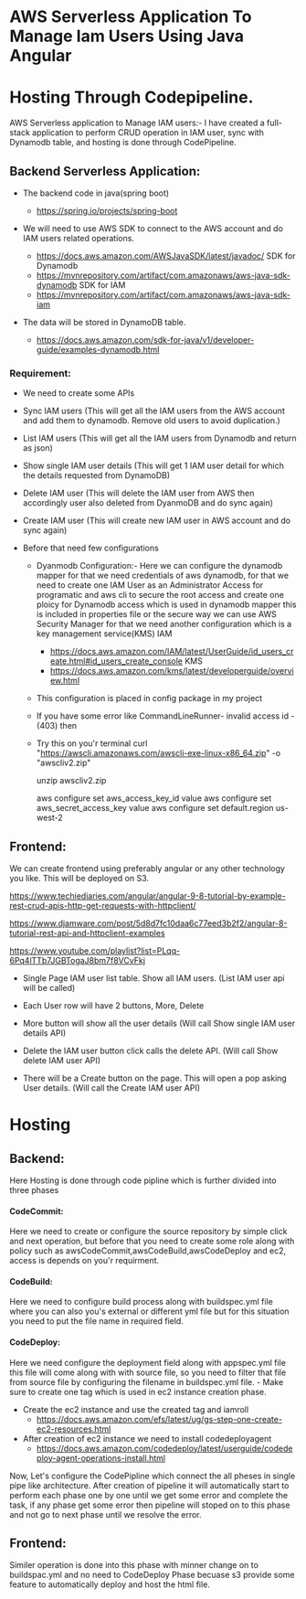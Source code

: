 # AWS Serverless Application To Manage Iam Users Using Java Angular
# Hosting Through Codepipeline. 

AWS Serverless application to Manage IAM users:- I have created a full-stack application to perform CRUD operation in IAM user, sync with Dynamodb table, and hosting is done through CodePipeline. 

<h2>Backend Serverless Application:</h2>

 - The backend code in java(spring boot)
   - https://spring.io/projects/spring-boot

- We will need to use AWS SDK to connect to the AWS account and do IAM users related operations. 
  - https://docs.aws.amazon.com/AWSJavaSDK/latest/javadoc/
  SDK for Dynamodb
  - https://mvnrepository.com/artifact/com.amazonaws/aws-java-sdk-dynamodb
  SDK for IAM
  - https://mvnrepository.com/artifact/com.amazonaws/aws-java-sdk-iam

- The data will be stored in DynamoDB table.
  - https://docs.aws.amazon.com/sdk-for-java/v1/developer-guide/examples-dynamodb.html 

<h3>Requirement:</h3>

- We need to create some APIs

- Sync IAM users (This will get all the IAM users from the AWS account and add them to dynamodb. Remove old users to avoid duplication.)
 
- List IAM users (This will get all the IAM users from Dynamodb and return as json)

- Show single IAM user details (This will get 1 IAM user detail for which the details requested from DynamoDB)

- Delete IAM user (This will delete the IAM user from AWS then accordingly user also deleted from DyanmoDB and do sync again)

- Create IAM user (This will create new IAM user in AWS account and do sync again)

- Before that need few configurations 
  - Dyanmodb Configuration:- Here we can configure the dynamodb mapper for that we need credentials of aws dynamodb, for that we need to create one IAM User as an Administrator Access for programatic and aws cli to secure the root access and create one ploicy for Dynamodb access which is used in dynamodb mapper this is included in properties file  or the secure way we can use    AWS Security Manager for that we need another configuration which is a key management service(KMS)
    IAM
    - https://docs.aws.amazon.com/IAM/latest/UserGuide/id_users_create.html#id_users_create_console
    KMS
    - https://docs.aws.amazon.com/kms/latest/developerguide/overview.html
    
  - This configuration is placed in config package in my project
  - If you have some error like CommandLineRunner- invalid access id - (403) then 
  - Try this on you'r terminal
    curl "https://awscli.amazonaws.com/awscli-exe-linux-x86_64.zip" -o "awscliv2.zip"
   
    unzip awscliv2.zip
    
    aws configure set aws_access_key_id        value
    aws configure set aws_secret_access_key    value
    aws configure set default.region           us-west-2
    
    
<h2>Frontend:</h2>

We can create frontend using preferably angular or any other technology you like. This will be deployed on S3.

https://www.techiediaries.com/angular/angular-9-8-tutorial-by-example-rest-crud-apis-http-get-requests-with-httpclient/

https://www.djamware.com/post/5d8d7fc10daa6c77eed3b2f2/angular-8-tutorial-rest-api-and-httpclient-examples

https://www.youtube.com/playlist?list=PLqq-6Pq4lTTb7JGBTogaJ8bm7f8VCvFkj


- Single Page IAM user list table. Show all IAM users. (List IAM user api will be called)

- Each User row will have 2 buttons, More, Delete

- More button will show all the user details (Will call Show single IAM user details API)

- Delete the IAM user button click calls the delete API. (Will call Show delete IAM user API)

- There will be a Create button on the page. This will open a pop asking User details. (Will call the Create IAM user API)

<h1>Hosting</h1>
<h2>Backend:</h2>
Here Hosting is done through code pipline which is further divided into three phases

  <h4>CodeCommit:</h4> Here we need to create or configure the source repository by simple click and next operation, but before that you need to create some role along with policy such as awsCodeCommit,awsCodeBuild,awsCodeDeploy and ec2, access is depends on you'r requirment.
  
  <h4>CodeBuild:</h4> Here we need to configure build process along with buildspec.yml file where you can also you's external or different yml file but for this situation you need to put the file name in required field.
  
  <h4>CodeDeploy:</h4> Here we need configure the deployment field along with appspec.yml file this file will come along with with source file, so you need to filter that file from source file by configuring the filename in buildspec.yml file.
  - Make sure to create one tag which is used in ec2 instance creation phase.
  
  - Create the ec2 instance and use the created tag and iamroll
    - https://docs.aws.amazon.com/efs/latest/ug/gs-step-one-create-ec2-resources.html
  - After creation of ec2 instance we need to install codedeployagent
    - https://docs.aws.amazon.com/codedeploy/latest/userguide/codedeploy-agent-operations-install.html
    
  Now, Let's configure the CodePipline which connect the all pheses in single pipe like architecture.
  After creation of pipeline it will automatically start to perform each phase one by one until we get some error and complete the task, if any phase get some error then pipeline will stoped on to this phase and not go to next phase until we resolve the error.
 

<h2>Frontend:</h2> 
Similer operation is done into this phase with minner change on to buildspac.yml and no need to CodeDeploy Phase becuase s3 provide some feature to automatically deploy and host the html file.
















